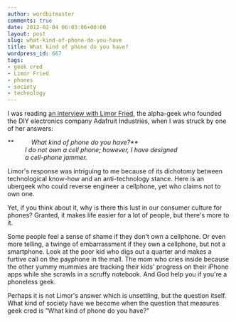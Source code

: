 ```yaml
---
author: wordbitmaster
comments: true
date: 2012-02-04 06:03:06+00:00
layout: post
slug: what-kind-of-phone-do-you-have
title: What kind of phone do you have?
wordpress_id: 667
tags:
- geek cred
- Limor Fried
- phones
- society
- technology
---
```


I was reading [an interview with Limor Fried](http://www.theverge.com/2011/11/23/2583441/5-minutes-on-the-verge-limor-fried), the alpha-geek who founded the DIY electronics company Adafruit Industries, when I was struck by one of her answers:




_**          What kind of phone do you have?**  
          I do not own a cell phone; however, I have designed   
          a cell-phone jammer._




Limor's response was intriguing to me because of its dichotomy between technological know-how and an anti-technology stance. Here is an ubergeek who could reverse engineer a cellphone, yet who claims not to own one.




Yet, if you think about it, why is there this lust in our consumer culture for phones? Granted, it makes life easier for a lot of people, but there's more to it.




Some people feel a sense of shame if they don't own a cellphone. Or even more telling, a twinge of embarrassment if they own a cellphone, but not a smartphone. Look at the poor kid who digs out a quarter and makes a furtive call on the payphone in the mall. The mom who cries inside because the other yummy mummies are tracking their kids' progress on their iPhone apps while she scrawls in a scruffy notebook. And God help you if you're a phoneless geek.




Perhaps it is not Limor's answer which is unsettling, but the question itself. What kind of society have we become when the question that measures geek cred is "What kind of phone do you have?"
